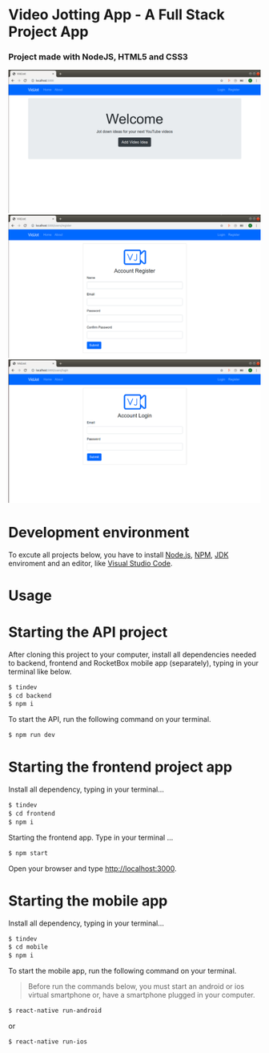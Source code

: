 # Video Jotting App - A Full Stack Project App 

### Project made with NodeJS, HTML5 and CSS3

<img src="https://github.com/eltonlazzarin/video-jotting-app/blob/master/mainpage.png">

<img src="https://github.com/eltonlazzarin/video-jotting-app/blob/master/register.png">

<img src="https://github.com/eltonlazzarin/video-jotting-app/blob/master/login.png">



# Development environment

To excute all projects below, you have to install [Node.js](https://nodejs.org), [NPM](https://www.npmjs.com/), [JDK](https://www.oracle.com/technetwork/java/javase/downloads/jdk8-downloads-2133151.html) enviroment and an editor, like [Visual Studio Code](https://code.visualstudio.com/).


# Usage

# Starting the API project

After cloning this project to your computer, install all dependencies needed to backend, frontend and RocketBox mobile app (separately), typing in your terminal like below.

```sh
$ tindev
$ cd backend
$ npm i
```

To start the API, run the following command on your terminal.

```sh
$ npm run dev
```


# Starting the frontend project app

Install all dependency, typing in your terminal...

```sh
$ tindev
$ cd frontend
$ npm i
```

Starting the frontend app. Type in your terminal ...

```sh
$ npm start
```

Open your browser and type [http://localhost:3000](http://localhost:3000).


# Starting the mobile app

Install all dependency, typing in your terminal...


```sh
$ tindev
$ cd mobile
$ npm i
```

To start the mobile app, run the following command on your terminal.

>Before run the commands below, you must start an android or ios virtual smartphone or, have a smartphone plugged in your computer.

```sh
$ react-native run-android
```

or

```sh
$ react-native run-ios
```

